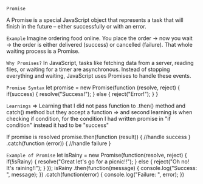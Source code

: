 ```Promise```

A Promise is a special JavaScript object that represents a task that will finish in the future – either successfully or with an error.

```Example```
Imagine ordering food online. You place the order → now you wait → the order is either delivered (success) or cancelled (failure). That whole waiting process is a Promise.

```Why Promises?```
In JavaScript, tasks like fetching data from a server, reading files, or waiting for a timer are asynchronous. Instead of stopping everything and waiting, JavaScript uses Promises to handle these events.

```Promise Syntax```
let promise = new Promise(function (resolve, reject) {
    if(success) {
        resolve("Success!");
    } else {
        reject("Error!");
    }
}

```Learnings```
=> Learning that I did not pass function to .then() method and catch() method but they accept a function 
=> and second learning is when checking if condition, for the condition I had written promise in "if condition" instead it had to be "success"

If promise is resolved
promise.then(function (result)) {
    //handle success
}
.catch(function (error)) {
    //handle failure
}

```Example of Promise```
let isRainy = new Promise(function(resolve, reject) {
    if(!isRainy) {
        resolve("Great let's go for a picnic!!");
    } else {
        reject("Oh no! It's raining!!");
    }
});
isRainy
    .then(function(message) {
        console.log("Success: ", message);
    })
    .catch(function(error) {
        console.log("Failure: ", error);
    })




